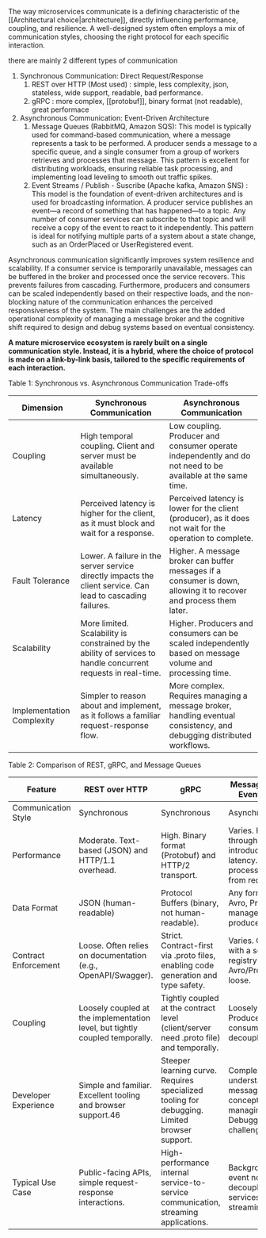 
The way microservices communicate is a defining characteristic of the [[Architectural choice|architecture]], directly influencing performance, coupling, and resilience. A well-designed system often employs a mix of communication styles, choosing the right protocol for each specific interaction.

there are mainly 2 different types of communication
1. Synchronous Communication: Direct Request/Response
	1. REST over HTTP (Most used) : simple, less complexity, json, stateless, wide support, readable, bad performance. 
	2. gRPC : more complex, [[protobuf]], binary format (not readable), great performace 
2. Asynchronous Communication: Event-Driven Architecture
	1. Message Queues (RabbitMQ, Amazon SQS): This model is typically used for command-based communication, where a message represents a task to be performed. A producer sends a message to a specific queue, and a single consumer from a group of workers retrieves and processes that message. This pattern is excellent for distributing workloads, ensuring reliable task processing, and implementing load leveling to smooth out traffic spikes.
	2. Event Streams / Publish - Suscribe (Apache kafka, Amazon SNS) : This model is the foundation of event-driven architectures and is used for broadcasting information. A producer service publishes an event—a record of something that has happened—to a topic. Any number of consumer services can subscribe to that topic and will receive a copy of the event to react to it independently. This pattern is ideal for notifying multiple parts of a system about a state change, such as an OrderPlaced or UserRegistered event. 


Asynchronous communication significantly improves system resilience and scalability. If a consumer service is temporarily unavailable, messages can be buffered in the broker and processed once the service recovers. This prevents failures from cascading. Furthermore, producers and consumers can be scaled independently based on their respective loads, and the non-blocking nature of the communication enhances the perceived responsiveness of the system. The main challenges are the added operational complexity of managing a message broker and the cognitive shift required to design and debug systems based on eventual consistency.

**A mature microservice ecosystem is rarely built on a single communication style. Instead, it is a hybrid, where the choice of protocol is made on a link-by-link basis, tailored to the specific requirements of each interaction.**

Table 1: Synchronous vs. Asynchronous Communication Trade-offs

| Dimension                 | Synchronous Communication                                                                                       | Asynchronous Communication                                                                                            |
| ------------------------- | --------------------------------------------------------------------------------------------------------------- | --------------------------------------------------------------------------------------------------------------------- |
| Coupling                  | High temporal coupling. Client and server must be available simultaneously.                                     | Low coupling. Producer and consumer operate independently and do not need to be available at the same time.           |
| Latency                   | Perceived latency is higher for the client, as it must block and wait for a response.                           | Perceived latency is lower for the client (producer), as it does not wait for the operation to complete.              |
| Fault Tolerance           | Lower. A failure in the server service directly impacts the client service. Can lead to cascading failures.     | Higher. A message broker can buffer messages if a consumer is down, allowing it to recover and process them later.    |
| Scalability               | More limited. Scalability is constrained by the ability of services to handle concurrent requests in real-time. | Higher. Producers and consumers can be scaled independently based on message volume and processing time.              |
| Implementation Complexity | Simpler to reason about and implement, as it follows a familiar request-response flow.                          | More complex. Requires managing a message broker, handling eventual consistency, and debugging distributed workflows. |

Table 2: Comparison of REST, gRPC, and Message Queues

| Feature              | REST over HTTP                                                               | gRPC                                                                                         | Message Queues / Event Streams                                                                         |
| -------------------- | ---------------------------------------------------------------------------- | -------------------------------------------------------------------------------------------- | ------------------------------------------------------------------------------------------------------ |
| Communication Style  | Synchronous                                                                  | Synchronous                                                                                  | Asynchronous                                                                                           |
| Performance          | Moderate. Text-based (JSON) and HTTP/1.1 overhead.                           | High. Binary format (Protobuf) and HTTP/2 transport.                                         | Varies. High throughput but introduces broker latency. Decouples processing time from request time.    |
| Data Format          | JSON (human-readable)                                                        | Protocol Buffers (binary, not human-readable).                                               | Any format (JSON, Avro, Protobuf), managed by producer/consumer.                                       |
| Contract Enforcement | Loose. Often relies on documentation (e.g., OpenAPI/Swagger).                | Strict. Contract-first via .proto files, enabling code generation and type safety.           | Varies. Can be strict with a schema registry (e.g., for Avro/Protobuf) or loose.                       |
| Coupling             | Loosely coupled at the implementation level, but tightly coupled temporally. | Tightly coupled at the contract level (client/server need .proto file) and temporally.       | Loosely coupled. Producer and consumer are fully decoupled.                                            |
| Developer Experience | Simple and familiar. Excellent tooling and browser support.46                | Steeper learning curve. Requires specialized tooling for debugging. Limited browser support. | Complex. Requires understanding of messaging concepts and managing a broker. Debugging is challenging. |
| Typical Use Case     | Public-facing APIs, simple request-response interactions.                    | High-performance internal service-to-service communication, streaming applications.          | Background jobs, event notification, decoupling services, data streaming pipelines.                    |
